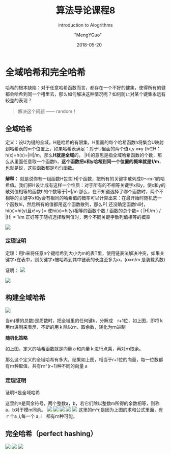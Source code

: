 ﻿---
layout:  post  
title: 算法导论课程8
subtitle:  "introduction to Alogrithms"
date:       2018-05-20
author:     "MengYGuo"
header-img: MengYGuo.github.io/img/priscilla-du-preez-181896.jpg

catalog: true
tags: 算法导论
---

# 全域哈希和完全哈希
哈希的根本缺陷：对于任意哈希函数而言，都存在一个不好的健集，使得所有的健都会哈希到同一个槽里去，那么如何解决这种情况呢？如何防止对某个键集永远有较差的表现？

> 解决这个问题 —— random！

## 全域哈希

定义：设U为键的全域，H是哈希的有限集，H里面的每个哈希函数h将集合U映射到哈希表的m个位置上，如果哈希表满足：对于U里面的两个值x,y x≠y {h∈H：h(x)=h(x)=|H|/m，那么**H就是全域**的。
|H|的意思是指全域哈希函数的个数，那么从里面任意取一个函数h，**这个函数把x和y哈希到同一个位置的概率就是1/m**，也就是说，这些函数都是均匀函数。

**解释：**
就是说你有一组函数H包含|H|个函数，把所有的关键字散列成0～m-1的哈希值。我们把H设计成有这样一个性质：对于所有的不相等关键字x和y，使x和y的散列值相等的函数h的个数等于|H|/m 那么，在不知道选择了哪个函数时，两个不相等的关键字x和y会有相同的哈希值的概率可以计算出来：在最开始时随机选一个函数hi，然后所有的值都用这个函数散列，那么P{  还没确定函数hi时，hi(x)=hi(y)且x!=y  }= 使hi(x)=hi(y)相等的函数个数 / 函数的总个数= ( |H|/m ) / |H| = 1/m
正好等于随机选择散列值时，两个不同关键字散列值相等的概率

![](https://github.com/MengYGuo/MengYGuo.github.io/blob/master/img/算法导论image/class8-1.png?raw=true)


### 定理证明
定理：用h来将任意n个键哈希到大小为m的表T里，使用链表法解决冲突，如果关键字x在表中，则关键字x被哈希到其中链表的长度至多为α，(α=n/m 是装载系数)

证明：
![](https://github.com/MengYGuo/MengYGuo.github.io/blob/master/img/算法导论image/class8-2.png?raw=true) 

![](https://github.com/MengYGuo/MengYGuo.github.io/blob/master/img/算法导论image/class8-3.png?raw=true)

## 构建全域哈希

![](https://github.com/MengYGuo/MengYGuo.github.io/blob/master/img/算法导论image/class8-4.png?raw=true)

当m(槽的总数)是质数时，把全域里的任何键k，分解成　r+1位，如上图，即将ｋ用ｍ进制来表示，不断的用ｋ除以ｍ，取余数，转化为ｍ进制

**随机化策略**

如上图，定义的哈希函数就是向量ａ和向量ｋ进行点乘，再对ｍ取余。

那么这个定义的全域哈希有多大，结果如上图，相当于r+1位的向量，每一位数都有ｍ种取值，共有ｍ^(r+1)种不同的向量ａ

### 定理证明

证明H是全域哈希

这里的≡是同余符号，两个整数a，b，若它们除以整数m所得的余数相等，则称a，b对于模m同余。
![](https://github.com/MengYGuo/MengYGuo.github.io/blob/master/img/算法导论image/class8-5.png?raw=true)
![](https://github.com/MengYGuo/MengYGuo.github.io/blob/master/img/算法导论image/class8-6.png?raw=true)
![](https://github.com/MengYGuo/MengYGuo.github.io/blob/master/img/算法导论image/class8-7.png?raw=true)
![](https://github.com/MengYGuo/MengYGuo.github.io/blob/master/img/算法导论image/class8-8.png?raw=true)
![](https://github.com/MengYGuo/MengYGuo.github.io/blob/master/img/算法导论image/class8-9.png?raw=true)
这里的m^r,是因为上图的求和公式里面，有ｒ个a_i,每一个 a_i　都有ｍ种可能。

## 完全哈希（perfect hashing）
![](https://github.com/MengYGuo/MengYGuo.github.io/blob/master/img/算法导论image/class8-10.png?raw=true)
![](https://github.com/MengYGuo/MengYGuo.github.io/blob/master/img/算法导论image/class8-11.png?raw=true)
![](https://github.com/MengYGuo/MengYGuo.github.io/blob/master/img/算法导论image/class8-12.png?raw=true)